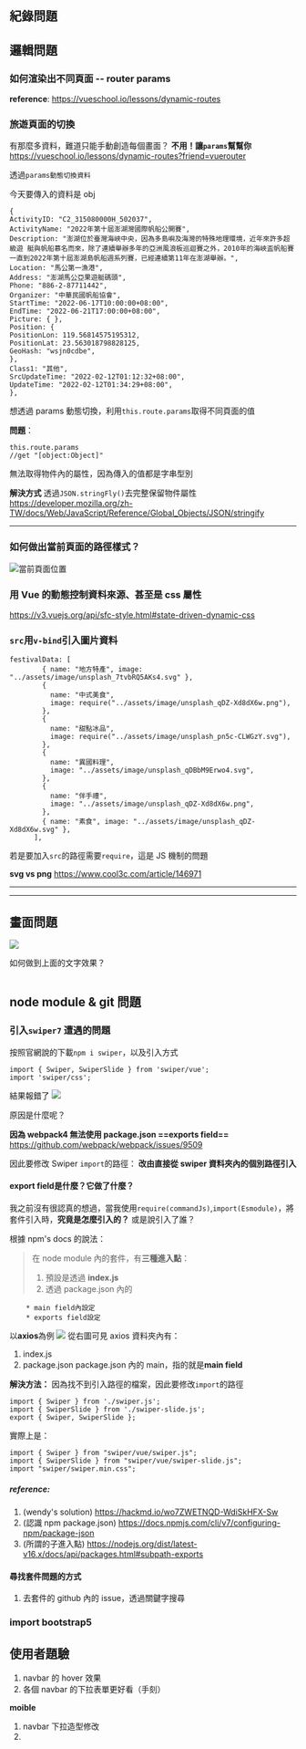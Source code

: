## 紀錄問題

## 邏輯問題

### 如何渲染出不同頁面 -- router params

**reference**:
https://vueschool.io/lessons/dynamic-routes

### 旅遊頁面的切換

有那麼多資料，難道只能手動創造每個畫面？
**不用！讓`params`幫幫你**
https://vueschool.io/lessons/dynamic-routes?friend=vuerouter

透過`params動態切換資料`

今天要傳入的資料是 obj

```javascript=
{
ActivityID: "C2_315080000H_502037",
ActivityName: "2022年第十屆澎湖灣國際帆船公開賽",
Description: "澎湖位於臺灣海峽中央，因為多島嶼及海灣的特殊地理環境，近年來許多超級遊 艇與帆船慕名而來，除了連續舉辦多年的亞洲風浪板巡迴賽之外，2010年的海峽盃帆船賽一直到2022年第十屆澎湖島帆船週系列賽，已經連續第11年在澎湖舉辦。",
Location: "馬公第一漁港",
Address: "澎湖馬公亞果遊艇碼頭",
Phone: "886-2-87711442",
Organizer: "中華民國帆船協會",
StartTime: "2022-06-17T10:00:00+08:00",
EndTime: "2022-06-21T17:00:00+08:00",
Picture: { },
Position: {
PositionLon: 119.56814575195312,
PositionLat: 23.563018798828125,
GeoHash: "wsjn0cdbe",
},
Class1: "其他",
SrcUpdateTime: "2022-02-12T01:12:32+08:00",
UpdateTime: "2022-02-12T01:34:29+08:00",
},
```

想透過 params 動態切換，利用`this.route.params`取得不同頁面的值

**問題**：

```javascript=
this.route.params
//get "[object:Object]"
```

無法取得物件內的屬性，因為傳入的值都是字串型別

**解決方式**
透過`JSON.stringFly()`去完整保留物件屬性
https://developer.mozilla.org/zh-TW/docs/Web/JavaScript/Reference/Global_Objects/JSON/stringify

---

### 如何做出當前頁面的路徑樣式？

![當前頁面位置](https://i.imgur.com/IhbTct2.png)

### 用 Vue 的動態控制資料來源、甚至是 css 屬性

https://v3.vuejs.org/api/sfc-style.html#state-driven-dynamic-css

### `src`用`v-bind`引入圖片資料

```javascript=
festivalData: [
        { name: "地方特產", image: "../assets/image/unsplash_7tvbRQ5AKs4.svg" },
        {
          name: "中式美食",
          image: require("../assets/image/unsplash_qDZ-Xd8dX6w.png"),
        },
        {
          name: "甜點冰品",
          image: require("../assets/image/unsplash_pn5c-CLWGzY.svg"),
        },
        {
          name: "異國料理",
          image: "../assets/image/unsplash_qDBbM9Erwo4.svg",
        },
        {
          name: "伴手禮",
          image: "../assets/image/unsplash_qDZ-Xd8dX6w.png",
        },
        { name: "素食", image: "../assets/image/unsplash_qDZ-Xd8dX6w.svg" },
      ],
```

若是要加入`src`的路徑需要`require`，這是 JS 機制的問題

**svg vs png**
https://www.cool3c.com/article/146971

---

---

## 畫面問題

![](https://i.imgur.com/iUD9EEC.png)

如何做到上面的文字效果？

```htmlmixed=

```

## node module & git 問題

### 引入`swiper7` 遭遇的問題

按照官網說的下載`npm i swiper`，以及引入方式

```javascript=
import { Swiper, SwiperSlide } from 'swiper/vue';
import 'swiper/css';
```

結果報錯了
![](https://i.imgur.com/dG3rkFo.png)

原因是什麼呢？

**因為 webpack4 無法使用 package.json ==exports field==**
https://github.com/webpack/webpack/issues/9509

因此要修改 Swiper `import`的路徑：
**改由直接從 swiper 資料夾內的個別路徑引入**

#### **export field**是什麼？它做了什麼？

我之前沒有很認真的想過，當我使用`require(commandJs)`,`import(Esmodule)`，將套件引入時，**究竟是怎麼引入的？** 或是說引入了誰？

根據 npm's docs 的說法：

> 在 node module 內的套件，有**三種進入點**：
>
> 1. 預設是透過 **index.js**
> 2. 透過 package.json 內的

        * main field內設定
        * exports field設定

以**axios**為例
![](https://i.imgur.com/DWiT4Cy.png)
從右圖可見 axios 資料夾內有：

1. index.js
2. package.json
   package.json 內的 main，指的就是**main field**

**解決方法：**
因為找不到引入路徑的檔案，因此要修改`import`的路徑

```javascript=
import { Swiper } from './swiper.js';
import { SwiperSlide } from './swiper-slide.js';
export { Swiper, SwiperSlide };
```

實際上是：

```javascript=
import { Swiper } from "swiper/vue/swiper.js";
import { SwiperSlide } from "swiper/vue/swiper-slide.js";
import "swiper/swiper.min.css";
```

##### reference:

1. (wendy's solution)
   https://hackmd.io/wo7ZWETNQD-WdiSkHFX-Sw
2. (認識 npm package.json)
   https://docs.npmjs.com/cli/v7/configuring-npm/package-json
3. (所謂的子進入點)
   https://nodejs.org/dist/latest-v16.x/docs/api/packages.html#subpath-exports

#### 尋找套件問題的方式

1. 去套件的 github 內的 issue，透過關鍵字搜尋

### import bootstrap5

## 使用者題驗

1. navbar 的 hover 效果
2. 各個 navbar 的下拉表單更好看（手刻）

**moible**

1. navbar 下拉造型修改
2.
